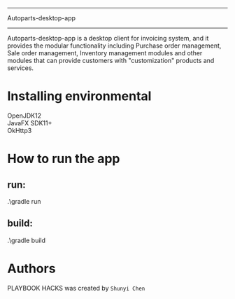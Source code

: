 
*******
Autoparts-desktop-app
*******

Autoparts-desktop-app is a desktop client for invoicing system, 
and it provides the modular functionality including Purchase order management,
Sale order management, Inventory management modules and other modules that
can provide customers with "customization" products and services.

Installing environmental
=======
OpenJDK12  
JavaFX SDK11+     
OkHttp3  

How to run the app
=======
## run:
.\gradle run
## build:
.\gradle build

Authors
=======

PLAYBOOK HACKS was created by `Shunyi Chen`
